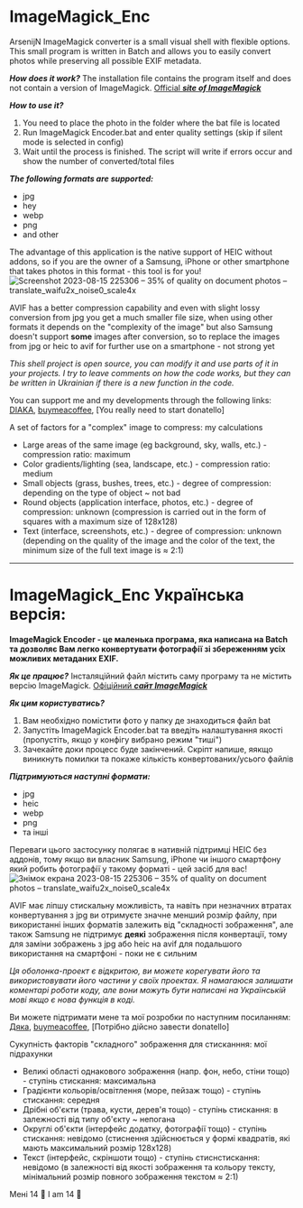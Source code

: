 # ImageMagick_Enc
ArsenijN ImageMagick converter is a small visual shell with flexible options.
This small program is written in Batch and allows you to easily convert photos while preserving all possible EXIF metadata.

***How does it work?***
The installation file contains the program itself and does not contain a version of ImageMagick. [Official ***site of ImageMagick***](https://imagemagick.org/index.php)

***How to use it?***
1. You need to place the photo in the folder where the bat file is located
2. Run ImageMagick Encoder.bat and enter quality settings (skip if silent mode is selected in config)
3. Wait until the process is finished. The script will write if errors occur and show the number of converted/total files

***The following formats are supported:***
- jpg
- hey
- webp
- png
- and other

The advantage of this application is the native support of HEIC without addons, so if you are the owner of a Samsung, iPhone or other smartphone that takes photos in this format - this tool is for you!
![Screenshot 2023-08-15 225306 – 35% of quality on document photos – translate_waifu2x_noise0_scale4x](https://github.com/ArsenijN/ImageMagick_Enc/assets/67965122/af546f96-5505-4e9d-954f-1b201367cb89)


AVIF has a better compression capability and even with slight lossy conversion from jpg you get a much smaller file size, when using other formats it depends on the "complexity of the image" but also Samsung doesn't support **some** images after conversion, so to replace the images from jpg or heic to avif for further use on a smartphone - not strong yet


*This shell project is open source, you can modify it and use parts of it in your projects. I try to leave comments on how the code works, but they can be written in Ukrainian if there is a new function in the code.*

You can support me and my developments through the following links:
[DIAKA](https://arsenij-mine.diaka.ua/donate),
[buymeacoffee](https://www.buymeacoffee.com/arsenijnocQ),
[You really need to start donatello]

A set of factors for a "complex" image to compress: my calculations
   - Large areas of the same image (eg background, sky, walls, etc.) - compression ratio: maximum
   - Color gradients/lighting (sea, landscape, etc.) - compression ratio: medium
   - Small objects (grass, bushes, trees, etc.) - degree of compression: depending on the type of object ~ not bad
   - Round objects (application interface, photos, etc.) - degree of compression: unknown (compression is carried out in the form of squares with a maximum size of 128x128)
   - Text (interface, screenshots, etc.) - degree of compression: unknown (depending on the quality of the image and the color of the text, the minimum size of the full text image is ≈ 2:1)

***

# ImageMagick_Enc Українська версія:
**ImageMagick Encoder - це маленька програма, яка написана на Batch та дозволяє Вам легко конвертувати фотографії зі збереженням усіх можливих метаданих EXIF.**

***Як це працює?***
Інсталяційний файл містить саму програму та не містить версію ImageMagick. [Офіційний ***сайт ImageMagick***](https://imagemagick.org/index.php)

***Як цим користуватись?***
1. Вам необхідно помістити фото у папку де знаходиться файл bat
2. Запустіть ImageMagick Encoder.bat та введіть налаштування якості (пропустіть, якщо у конфігу вибрано режим "тиші")
3. Зачекайте доки процесс буде закінчений. Скріпт напише, яякщо виникнуть помилки та покаже кількість конвертованих/усього файлів

***Підтримуються наступні формати:***
- jpg
- heic
- webp
- png
- та інші

Переваги цього застосунку полягає в нативній підтримці HEIC без аддонів, тому якщо ви власник Samsung, iPhone чи іншого смартфону який робить фотографії у такому форматі - цей засіб для вас!
![Знімок екрана 2023-08-15 225306 – 35% of quality on document photos – translate_waifu2x_noise0_scale4x](https://github.com/ArsenijN/ImageMagick_Enc/assets/67965122/af546f96-5505-4e9d-954f-1b201367cb89)


AVIF має ліпшу стискальну можливість, та навіть при незначних втратах конвертування з jpg ви отримуєте значне менший розмір файлу, при використанні інших форматів залежить від "складності зображення", але також Samsung не підтримує **деякі** зображення після конвертації, тому для заміни зображень з jpg або heic на avif для подальшого використання на смартфоні - поки не є сильним


*Ця оболонка-проект є відкритою, ви можете корегувати його та використовувати його частини у своїх проектах. Я намагаюся залишати коментарі роботи коду, але вони можуть бути написані на Українській мові якщо є нова функція в коді.*

Ви можете підтримати мене та мої розробки по наступним посиланням:
[Дяка](https://arsenij-mine.diaka.ua/donate),
[buymeacoffee](https://www.buymeacoffee.com/arsenijnocQ),
[Потрібно дійсно завести donatello]

Сукупність факторів "складного" зображення для стисканння: мої підрахунки
  - Великі області однакового зображення (напр. фон, небо, стіни тощо) - ступінь стискання: максимальна
  - Градієнти кольорів/освітлення (море, пейзаж тощо) - ступінь стискання: середня
  - Дрібні об'єкти (трава, кусти, дерев'я тощо) - ступінь стискання: в залежності від типу об'єкту ~ непогана
  - Округлі об'єкти (інтерфейс додатку, фотографії тощо) - ступінь стискання: невідомо (стиснення здійснюється у формі квадратів, які мають максимальний розмір 128x128)
  - Текст (інтерфейс, скріншоти тощо) - ступінь стиснстискання: невідомо (в залежності від якості зображення та кольору тексту, мінімальний розмір повного зображення текстом ≈ 2:1)











Мені 14 🥳
I am 14 🥳
